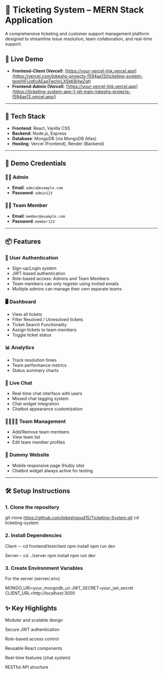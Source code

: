 # 🎫 Ticketing System – MERN Stack Application

A comprehensive ticketing and customer support management platform designed to streamline issue resolution, team collaboration, and real-time support.

## 🚀 Live Demo

- **Frontend-Client (Vercel)**: [https://your-vercel-link.vercel.app](https://vercel.com/lokeshs-projects-f594ae13/ticketing-system-test/HFiJgfcjAEaqTwchrLX5kK8HwZgt)
- **Frontend-Admin (Vercel)**: [https://your-vercel-link.vercel.app](https://ticketing-system-app-1-git-main-lokeshs-projects-f594ae13.vercel.app/)




---

## 🧰 Tech Stack

- **Frontend**: React, Vanilla CSS
- **Backend**: Node.js, Express
- **Database**: MongoDB (via MongoDB Atlas)
- **Hosting**: Vercel (Frontend), Render (Backend)

---

## 🔐 Demo Credentials

### 🧑‍💼 Admin
- **Email**: `admin@example.com`
- **Password**: `admin123`

### 👨‍💻 Team Member
- **Email**: `member@example.com`
- **Password**: `member123`


---

## 📦 Features

### 👥 User Authentication
- Sign-up/Login system
- JWT-based authentication
- Role-based access: Admins and Team Members
- Team members can only register using invited emails
- Multiple admins can manage their own separate teams

### 🖥 Dashboard
- View all tickets
- Filter Resolved / Unresolved tickets
- Ticket Search Functionality
- Assign tickets to team members
- Toggle ticket status

### 📊 Analytics
- Track resolution times
- Team performance metrics
- Status summary charts

### 💬 Live Chat
- Real-time chat interface with users
- Missed chat tagging system
- Chat widget integration
- Chatbot appearance customization

### 👨‍👩‍👧‍👦 Team Management
- Add/Remove team members
- View team list
- Edit team member profiles

### 🧪 Dummy Website
- Mobile responsive page (Hubly site)
- Chatbot widget always active for testing

---

## 🛠 Setup Instructions

### 1. Clone the repository


git clone https://github.com/lokeshgoud15/Ticketing-System.git
cd ticketing-system

### 2. Install Dependencies

Client --
cd frontend/testclient
npm install
npm run dev

Server--
cd ../server
npm install
npm run dev


### 3. Create Environment Variables
For the server (server/.env)

MONGO_URI=your_mongodb_uri
JWT_SECRET=your_jwt_secret
CLIENT_URL=http://localhost:3000


## ✨ Key Highlights
Modular and scalable design

Secure JWT authentication

Role-based access control

Reusable React components

Real-time features (chat system)

RESTful API structure
